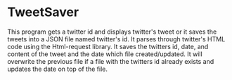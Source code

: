 # TweetSaver
This program gets a twitter id and displays twitter's tweet or it saves the tweets into a JSON file named twitter's id. 
It parses through twitter's HTML code using the Html-request library.
It saves the twitters id, date, and content of the tweet and the date which file created/updated.
It will overwrite the previous file if a file with the twitters id already exists and updates the date on top of the file.
